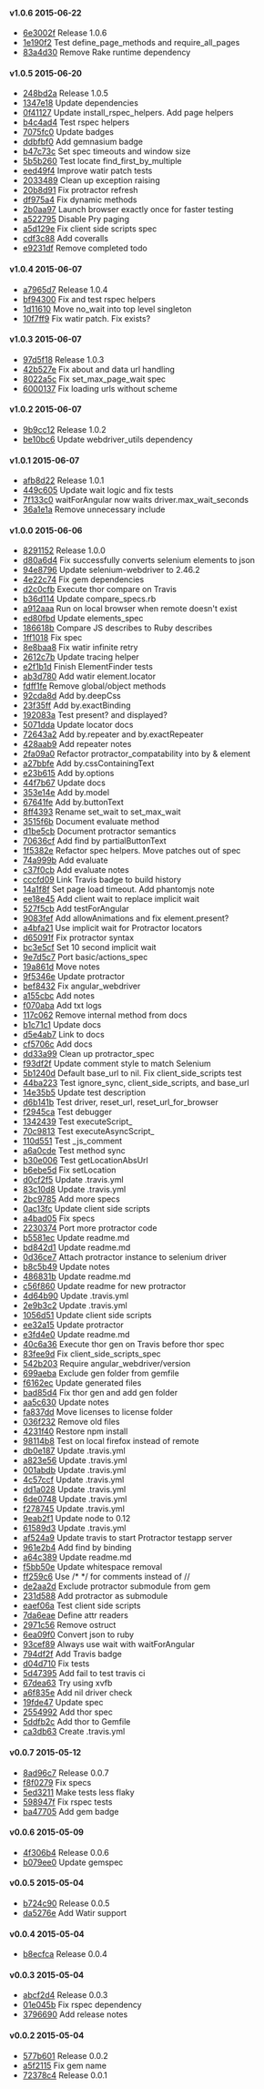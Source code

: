 #### v1.0.6 2015-06-22

- [6e3002f](https://github.com/bootstraponline/angular_webdriver/commit/6e3002f8d54b6147c7c327a9e48fe288bdfa9fd8) Release 1.0.6
- [1e190f2](https://github.com/bootstraponline/angular_webdriver/commit/1e190f27b0802d49ff23cc9e95ec5945f9242b60) Test define_page_methods and require_all_pages
- [83a4d30](https://github.com/bootstraponline/angular_webdriver/commit/83a4d302331475e4757e8fc9b14260a41895e494) Remove Rake runtime dependency


#### v1.0.5 2015-06-20

- [248bd2a](https://github.com/bootstraponline/angular_webdriver/commit/248bd2a7d979543047e4ad9d4f7f12f4a99f4ce8) Release 1.0.5
- [1347e18](https://github.com/bootstraponline/angular_webdriver/commit/1347e181c8d0c29a9e62b9a7a29c882c20fff6e4) Update dependencies
- [0f41127](https://github.com/bootstraponline/angular_webdriver/commit/0f411277df55783ef46736ba28c5f3aaee07324c) Update install_rspec_helpers. Add page helpers
- [b4c4ad4](https://github.com/bootstraponline/angular_webdriver/commit/b4c4ad4d519b1538e4db5e25ddd7594f86b99660) Test rspec helpers
- [7075fc0](https://github.com/bootstraponline/angular_webdriver/commit/7075fc037acf2797e39ea4be64631275b2c6ded6) Update badges
- [ddbfbf0](https://github.com/bootstraponline/angular_webdriver/commit/ddbfbf0c18489c1f1b73f458daeca4f0defdf0c8) Add gemnasium badge
- [b47c73c](https://github.com/bootstraponline/angular_webdriver/commit/b47c73c8835e160b28ab0b65bb66866f32e744a5) Set spec timeouts and window size
- [5b5b260](https://github.com/bootstraponline/angular_webdriver/commit/5b5b260d45df6f0a5f462cdcb5008d09b300b180) Test locate find_first_by_multiple
- [eed49f4](https://github.com/bootstraponline/angular_webdriver/commit/eed49f44d6bf9ed6caf5a725648d16acbdcc0991) Improve watir patch tests
- [2033489](https://github.com/bootstraponline/angular_webdriver/commit/2033489b6f8425c19e55b1eb8bab5d18c1f6ecf9) Clean up exception raising
- [20b8d91](https://github.com/bootstraponline/angular_webdriver/commit/20b8d91bac69d4e2411baed30c470db23c6c7ab8) Fix protractor refresh
- [df975a4](https://github.com/bootstraponline/angular_webdriver/commit/df975a4ce94950e58f0077c3510402912d327ae0) Fix dynamic methods
- [2b0aa97](https://github.com/bootstraponline/angular_webdriver/commit/2b0aa97e8f31003bb75a1ad7c3bc1c8cd7cf6d93) Launch browser exactly once for faster testing
- [a522795](https://github.com/bootstraponline/angular_webdriver/commit/a52279514b9db1ff3ec548bd9f63f8ab003e54b7) Disable Pry paging
- [a5d129e](https://github.com/bootstraponline/angular_webdriver/commit/a5d129ec81a85a18952a040b9be1b6ef7345bad3) Fix client side scripts spec
- [cdf3c88](https://github.com/bootstraponline/angular_webdriver/commit/cdf3c88e1aa7cde322843aa25bfadd7fe03a6ccd) Add coveralls
- [e9231df](https://github.com/bootstraponline/angular_webdriver/commit/e9231dfbb327e6243222dda573fbdc9eb97b6c95) Remove completed todo


#### v1.0.4 2015-06-07

- [a7965d7](https://github.com/bootstraponline/angular_webdriver/commit/a7965d7d1103bb802eabbdf11a37c9be8f9f3547) Release 1.0.4
- [bf94300](https://github.com/bootstraponline/angular_webdriver/commit/bf9430076da4a89a85050b92289b1fda34afe3f8) Fix and test rspec helpers
- [1d11610](https://github.com/bootstraponline/angular_webdriver/commit/1d11610441ed56addabc5be60fe35125151a7a75) Move no_wait into top level singleton
- [10f7ff9](https://github.com/bootstraponline/angular_webdriver/commit/10f7ff9ecbbdf0751752c751cebef4119eb86f94) Fix watir patch. Fix exists?


#### v1.0.3 2015-06-07

- [97d5f18](https://github.com/bootstraponline/angular_webdriver/commit/97d5f18e187d56bc8616fb65ec1e5b9bafa8c289) Release 1.0.3
- [42b527e](https://github.com/bootstraponline/angular_webdriver/commit/42b527e81045c03b051bf14494189da8276cf754) Fix about and data url handling
- [8022a5c](https://github.com/bootstraponline/angular_webdriver/commit/8022a5c04e46f0f007d2b9bd394b914127cc610a) Fix set_max_page_wait spec
- [6000137](https://github.com/bootstraponline/angular_webdriver/commit/60001379d283d289247b8a2f9adad9469a8921bd) Fix loading urls without scheme


#### v1.0.2 2015-06-07

- [9b9cc12](https://github.com/bootstraponline/angular_webdriver/commit/9b9cc12e778d4230cd5ea6382bb9e31de4506b0a) Release 1.0.2
- [be10bc6](https://github.com/bootstraponline/angular_webdriver/commit/be10bc6f2354cde175e8320bd33612abc3f5af33) Update webdriver_utils dependency


#### v1.0.1 2015-06-07

- [afb8d22](https://github.com/bootstraponline/angular_webdriver/commit/afb8d228f087c897ce35deaeace4adbbe63eac25) Release 1.0.1
- [449c605](https://github.com/bootstraponline/angular_webdriver/commit/449c605d9c43972296d6f04a8f860d43813d1b36) Update wait logic and fix tests
- [7f133c0](https://github.com/bootstraponline/angular_webdriver/commit/7f133c0a16ca3303f18c0ec99519e066933d85fd) waitForAngular now waits driver.max_wait_seconds
- [36a1e1a](https://github.com/bootstraponline/angular_webdriver/commit/36a1e1a8093b4c13db6a7ba2cc551cffecbb00e8) Remove unnecessary include


#### v1.0.0 2015-06-06

- [8291152](https://github.com/bootstraponline/angular_webdriver/commit/82911526e99411420ef5bde4cc5dba652cc514ed) Release 1.0.0
- [d80a6d4](https://github.com/bootstraponline/angular_webdriver/commit/d80a6d4dd6d7ef386d174a688c545597b9433fd4) Fix successfully converts selenium elements to json
- [94e8796](https://github.com/bootstraponline/angular_webdriver/commit/94e8796a57378debc6c21bfbf4c893e435534f1f) Update selenium-webdriver to 2.46.2
- [4e22c74](https://github.com/bootstraponline/angular_webdriver/commit/4e22c7420356d4e1a3d96be7ad5866b4d6186ad7) Fix gem dependencies
- [d2c0cfb](https://github.com/bootstraponline/angular_webdriver/commit/d2c0cfb5f5d5efdd1929e3b0189f78c51e189bf1) Execute thor compare on Travis
- [b36d114](https://github.com/bootstraponline/angular_webdriver/commit/b36d11493d05d5fc2f244b42d71b53ec4942fcbe) Update compare_specs.rb
- [a912aaa](https://github.com/bootstraponline/angular_webdriver/commit/a912aaaa2ecc5210abb8985423697455b19c8a49) Run on local browser when remote doesn't exist
- [ed80fbd](https://github.com/bootstraponline/angular_webdriver/commit/ed80fbd7ecf1ca86da5f2f76bc11782799f71f2e) Update elements_spec
- [186618b](https://github.com/bootstraponline/angular_webdriver/commit/186618bbd56eeff88dbe08ae74b9cc11ca18b908) Compare JS describes to Ruby describes
- [1ff1018](https://github.com/bootstraponline/angular_webdriver/commit/1ff101831117616912bce7551ca7a627ce99666b) Fix spec
- [8e8baa8](https://github.com/bootstraponline/angular_webdriver/commit/8e8baa8a79e79dbff357f36b1cfa7fe348044fe2) Fix watir infinite retry
- [2612c7b](https://github.com/bootstraponline/angular_webdriver/commit/2612c7bf8aaba4ba24e4142d5bbf0752438c7bfe) Update tracing helper
- [e2f1b1d](https://github.com/bootstraponline/angular_webdriver/commit/e2f1b1d7933944b228f2980da28a09b056630c67) Finish ElementFinder tests
- [ab3d780](https://github.com/bootstraponline/angular_webdriver/commit/ab3d7802e643da3cc762f18b721596ccc4b2e269) Add watir element.locator
- [fdff1fe](https://github.com/bootstraponline/angular_webdriver/commit/fdff1feb577027ef8c58a6cdd36bf0802c1fc35d) Remove global/object methods
- [92cda8d](https://github.com/bootstraponline/angular_webdriver/commit/92cda8deda7ae418873f7e980c41824dd7a6f51c) Add by.deepCss
- [23f35ff](https://github.com/bootstraponline/angular_webdriver/commit/23f35ff5b7b541e18508108af4895970a3fdfcc3) Add by.exactBinding
- [192083a](https://github.com/bootstraponline/angular_webdriver/commit/192083ad041dc36a53ba908f369cbf1dc94c0ff4) Test present? and displayed?
- [5071dda](https://github.com/bootstraponline/angular_webdriver/commit/5071dda1e8991d7d9b2c67ae416eba43dcb74e37) Update locator docs
- [72643a2](https://github.com/bootstraponline/angular_webdriver/commit/72643a2b0a93a693ed84c0b0dc5673ae47a38ca4) Add by.repeater and by.exactRepeater
- [428aab9](https://github.com/bootstraponline/angular_webdriver/commit/428aab9830b008c1dde1f485d148386c653943b4) Add repeater notes
- [2fa09a0](https://github.com/bootstraponline/angular_webdriver/commit/2fa09a0e96bc464e5067e6f5becfa4bfa2b332e6) Refactor protractor_compatability into by & element
- [a27bbfe](https://github.com/bootstraponline/angular_webdriver/commit/a27bbfea09713fb821eafc28563957e5a09d56c8) Add by.cssContainingText
- [e23b615](https://github.com/bootstraponline/angular_webdriver/commit/e23b615c1d2b7ce01a28e3b6f8fcda7a4b4aa4cd) Add by.options
- [44f7b67](https://github.com/bootstraponline/angular_webdriver/commit/44f7b67bc13b292f8df06df038c89c3eacc87517) Update docs
- [353e14e](https://github.com/bootstraponline/angular_webdriver/commit/353e14e60209d1622a3b7c3538d811673db8e466) Add by.model
- [67641fe](https://github.com/bootstraponline/angular_webdriver/commit/67641feb3e772f10f75768144eccc84522ed00ec) Add by.buttonText
- [8ff4393](https://github.com/bootstraponline/angular_webdriver/commit/8ff43934051f2ce87256e067d315a0d2f16eec00) Rename set_wait to set_max_wait
- [3515f6b](https://github.com/bootstraponline/angular_webdriver/commit/3515f6b5fa0e36fe8fb5917f78a4c6411d491475) Document evaluate method
- [d1be5cb](https://github.com/bootstraponline/angular_webdriver/commit/d1be5cbb44a21eb83e8e1dc11ca191ec0cd8cc41) Document protractor semantics
- [70636cf](https://github.com/bootstraponline/angular_webdriver/commit/70636cf658ecb5477b544e5daf8ecb6408415a0a) Add find by partialButtonText
- [1f5382e](https://github.com/bootstraponline/angular_webdriver/commit/1f5382e768d73e500b5723063efd253f6e9c7e86) Refactor spec helpers. Move patches out of spec
- [74a999b](https://github.com/bootstraponline/angular_webdriver/commit/74a999b93e0b20daa43e87bcbf93ffb1182ec380) Add evaluate
- [c37f0cb](https://github.com/bootstraponline/angular_webdriver/commit/c37f0cb3c5529a485b98f04b029c1326a48414f1) Add evaluate notes
- [cccfd09](https://github.com/bootstraponline/angular_webdriver/commit/cccfd09b2b79b309a7a10fa10a71635ca41ea6cd) Link Travis badge to build history
- [14a1f8f](https://github.com/bootstraponline/angular_webdriver/commit/14a1f8f9e245374b8ac635f997fa4218fb6fb38b) Set page load timeout. Add phantomjs note
- [ee18e45](https://github.com/bootstraponline/angular_webdriver/commit/ee18e456f3d5bddf28adcf3361a83f125c2c5c3f) Add client wait to replace implicit wait
- [527f5cb](https://github.com/bootstraponline/angular_webdriver/commit/527f5cbffd53d097a6c2a68e7aae875a02048289) Add testForAngular
- [9083fef](https://github.com/bootstraponline/angular_webdriver/commit/9083fefb38f64d811e4d78c126c33c332a3f36c1) Add allowAnimations and fix element.present?
- [a4bfa21](https://github.com/bootstraponline/angular_webdriver/commit/a4bfa21c3cdb8f4c5da92c361a4f740394fadec8) Use implicit wait for Protractor locators
- [d65091f](https://github.com/bootstraponline/angular_webdriver/commit/d65091f8a21c6ebb11954ef3ae9d7bcbcb93770c) Fix protractor syntax
- [bc3e5cf](https://github.com/bootstraponline/angular_webdriver/commit/bc3e5cf5fe3a046397b0cdf1a833928d4b6c16c8) Set 10 second implicit wait
- [9e7d5c7](https://github.com/bootstraponline/angular_webdriver/commit/9e7d5c7baae476de1826d0c42f864b03353250ca) Port basic/actions_spec
- [19a861d](https://github.com/bootstraponline/angular_webdriver/commit/19a861d59b0d329e03d80edbb560dd5a81d6c0d5) Move notes
- [9f5346e](https://github.com/bootstraponline/angular_webdriver/commit/9f5346e5763d392c6c9898d1d8ff597e2bd42c3d) Update protractor
- [bef8432](https://github.com/bootstraponline/angular_webdriver/commit/bef84326c210c5ae1326684f1ef7190e61875833) Fix angular_webdriver
- [a155cbc](https://github.com/bootstraponline/angular_webdriver/commit/a155cbc2db092e7329de9cdca827ae1acf20faf1) Add notes
- [f070aba](https://github.com/bootstraponline/angular_webdriver/commit/f070abaccda4f68163c4ac15b58abbb63d955299) Add txt logs
- [117c062](https://github.com/bootstraponline/angular_webdriver/commit/117c062707df0aac868cd371e69f99f6b9d2ddac) Remove internal method from docs
- [b1c71c1](https://github.com/bootstraponline/angular_webdriver/commit/b1c71c11637f8daba55594dbc3e135b75ecc6e3c) Update docs
- [d5e4ab7](https://github.com/bootstraponline/angular_webdriver/commit/d5e4ab7e3206492716bdeae129ab1df1feb84ecc) Link to docs
- [cf5706c](https://github.com/bootstraponline/angular_webdriver/commit/cf5706cca12fc98767938e9cf07f5ba8172b2849) Add docs
- [dd33a99](https://github.com/bootstraponline/angular_webdriver/commit/dd33a99f3c5fc55e59c7198a99b83978bfc2b79a) Clean up protractor_spec
- [f93df2f](https://github.com/bootstraponline/angular_webdriver/commit/f93df2f6c7d75c5022731af360bf8b100c4c49ef) Update comment style to match Selenium
- [5b1240d](https://github.com/bootstraponline/angular_webdriver/commit/5b1240d3f221fb15f869a698a055ce81da2d14d7) Default base_url to nil. Fix client_side_scripts test
- [44ba223](https://github.com/bootstraponline/angular_webdriver/commit/44ba22331b373318a7b868de6a74ca2030d96233) Test ignore_sync, client_side_scripts, and base_url
- [14e35b5](https://github.com/bootstraponline/angular_webdriver/commit/14e35b566434b8ae6c16ebbec61e9728746cfc26) Update test description
- [d6b141b](https://github.com/bootstraponline/angular_webdriver/commit/d6b141b993f91ec94adbfff79175c39e67fd3217) Test driver, reset_url, reset_url_for_browser
- [f2945ca](https://github.com/bootstraponline/angular_webdriver/commit/f2945cae5ec3d89b30ac7612035969622461480f) Test debugger
- [1342439](https://github.com/bootstraponline/angular_webdriver/commit/13424399f01d4e1518507875de202aaab94f205a) Test executeScript_
- [70c9813](https://github.com/bootstraponline/angular_webdriver/commit/70c9813a06ec4ff4b1346ceeab399c9a815bb10b) Test executeAsyncScript_
- [110d551](https://github.com/bootstraponline/angular_webdriver/commit/110d551ff30910f852dd4728001841a89b6be873) Test _js_comment
- [a6a0cde](https://github.com/bootstraponline/angular_webdriver/commit/a6a0cde85a477cff5a57177d65063fd1c63fd269) Test method sync
- [b30e006](https://github.com/bootstraponline/angular_webdriver/commit/b30e006ce70d63eaec7633d78f0bf3e119d1bb0b) Test getLocationAbsUrl
- [b6ebe5d](https://github.com/bootstraponline/angular_webdriver/commit/b6ebe5d6c4164f9cf9a8981627023a71dfea4d55) Fix setLocation
- [d0cf2f5](https://github.com/bootstraponline/angular_webdriver/commit/d0cf2f56c2ac3326f044a83d5df69e06b7b34c06) Update .travis.yml
- [83c10d8](https://github.com/bootstraponline/angular_webdriver/commit/83c10d89339ade55785a60050bb660d2336eda69) Update .travis.yml
- [2bc9785](https://github.com/bootstraponline/angular_webdriver/commit/2bc97851593bace12a7c60d692084ea046ae080c) Add more specs
- [0ac13fc](https://github.com/bootstraponline/angular_webdriver/commit/0ac13fc8f26a2fdee1badc7a414b87619965b767) Update client side scripts
- [a4bad05](https://github.com/bootstraponline/angular_webdriver/commit/a4bad05a08a7ca7339dc1c3dc0190c0c565d0863) Fix specs
- [2230374](https://github.com/bootstraponline/angular_webdriver/commit/2230374e116893d4ce654b9c7e787fb8e9c19377) Port more protractor code
- [b5581ec](https://github.com/bootstraponline/angular_webdriver/commit/b5581ec4b4c02cb209e24c51d2a36e81d63ce63b) Update readme.md
- [bd842d1](https://github.com/bootstraponline/angular_webdriver/commit/bd842d1157d7ac6d5faa39f9c3aff732d5c5af79) Update readme.md
- [0d36ce7](https://github.com/bootstraponline/angular_webdriver/commit/0d36ce7865371e6dbb1f5c53a3bb5f7cfc20f5ef) Attach protractor instance to selenium driver
- [b8c5b49](https://github.com/bootstraponline/angular_webdriver/commit/b8c5b49c9ee098ab1ae061af6fb696a88c035ef6) Update notes
- [486831b](https://github.com/bootstraponline/angular_webdriver/commit/486831ba8514c9b506182760478ab6cf12d8b18a) Update readme.md
- [c56f860](https://github.com/bootstraponline/angular_webdriver/commit/c56f86014f763c2aa545cfc72cbe5f628dd791fd) Update readme for new protractor
- [4d64b90](https://github.com/bootstraponline/angular_webdriver/commit/4d64b9011a07ecb2c5169fee1115bb6ba6241700) Update .travis.yml
- [2e9b3c2](https://github.com/bootstraponline/angular_webdriver/commit/2e9b3c2da2d677968a1559b9e0bf39f090da18f8) Update .travis.yml
- [1056d51](https://github.com/bootstraponline/angular_webdriver/commit/1056d510d69a3f60f2141275cef550289d020d26) Update client side scripts
- [ee32a15](https://github.com/bootstraponline/angular_webdriver/commit/ee32a15187869b54062fe536145f12c8b2901bd5) Update protractor
- [e3fd4e0](https://github.com/bootstraponline/angular_webdriver/commit/e3fd4e021e9ab4e18177f5689c8ba0a2e17a1418) Update readme.md
- [40c6a36](https://github.com/bootstraponline/angular_webdriver/commit/40c6a36e8472307181887c98c966ee2794e6ef2e) Execute thor gen on Travis before thor spec
- [83fee9d](https://github.com/bootstraponline/angular_webdriver/commit/83fee9d666931155f7f61dab007ac02fde11f9fd) Fix client_side_scripts_spec
- [542b203](https://github.com/bootstraponline/angular_webdriver/commit/542b2030bd5e8729a34f437686e2ae2c3705b617) Require angular_webdriver/version
- [699aeba](https://github.com/bootstraponline/angular_webdriver/commit/699aeba3d2dfb180288ac0c1bbb8f35afeb7efdf) Exclude gen folder from gemfile
- [f6162ec](https://github.com/bootstraponline/angular_webdriver/commit/f6162ec489fac8577ba36a656438277620f5d119) Update generated files
- [bad85d4](https://github.com/bootstraponline/angular_webdriver/commit/bad85d4a9e992d5af6fd026772f819b2e3700b2f) Fix thor gen and add gen folder
- [aa5c630](https://github.com/bootstraponline/angular_webdriver/commit/aa5c6305d757d6a6a74ff01193a2d5a3b461063a) Update notes
- [fa837dd](https://github.com/bootstraponline/angular_webdriver/commit/fa837dd7f7781cbbad4d273d64eb8ca82bae806f) Move licenses to license folder
- [036f232](https://github.com/bootstraponline/angular_webdriver/commit/036f2323c5788e73621edc475c3c5726ae046045) Remove old files
- [4231f40](https://github.com/bootstraponline/angular_webdriver/commit/4231f404b60d0b72f78211ed9b99a6167254a20e) Restore npm install
- [98114b8](https://github.com/bootstraponline/angular_webdriver/commit/98114b864c976ea1637f62e9264d1b190d040081) Test on local firefox instead of remote
- [db0e187](https://github.com/bootstraponline/angular_webdriver/commit/db0e187c2523c55c993f705f30ec53e05f50ed01) Update .travis.yml
- [a823e56](https://github.com/bootstraponline/angular_webdriver/commit/a823e56196b43883a04b3b1d22064a0db609a785) Update .travis.yml
- [001abdb](https://github.com/bootstraponline/angular_webdriver/commit/001abdbb4ee07a2a900b40189d04dc3dbd7ae497) Update .travis.yml
- [4c57ccf](https://github.com/bootstraponline/angular_webdriver/commit/4c57ccf62104740cbe173d7e3d9664ae9e08d082) Update .travis.yml
- [dd1a028](https://github.com/bootstraponline/angular_webdriver/commit/dd1a028b91a768b4dc2c851e3dad7f6b54154ef6) Update .travis.yml
- [6de0748](https://github.com/bootstraponline/angular_webdriver/commit/6de0748faef9ae2a5bef715cdfc5bc0c9892ba51) Update .travis.yml
- [f278745](https://github.com/bootstraponline/angular_webdriver/commit/f278745da5d135ff433bd3ee8bf45e48ddb894a1) Update .travis.yml
- [9eab2f1](https://github.com/bootstraponline/angular_webdriver/commit/9eab2f18814bb6cdc28e2c17f30f1b65257ad183) Update node to 0.12
- [61589d3](https://github.com/bootstraponline/angular_webdriver/commit/61589d37a1b4824a4e43434c96aa4bbc0d0241fb) Update .travis.yml
- [af524a9](https://github.com/bootstraponline/angular_webdriver/commit/af524a94ac8329c616c78a6b07d8b34d65a6689f) Update travis to start Protractor testapp server
- [961e2b4](https://github.com/bootstraponline/angular_webdriver/commit/961e2b4b3664583e6808de750a77ba56bc635420) Add find by binding
- [a64c389](https://github.com/bootstraponline/angular_webdriver/commit/a64c389e29c0d77bae2946e63acfbfe14b6e6c63) Update readme.md
- [f5bb50e](https://github.com/bootstraponline/angular_webdriver/commit/f5bb50e68333827c083d5dcc972c1d7e229b93b9) Update whitespace removal
- [ff259c6](https://github.com/bootstraponline/angular_webdriver/commit/ff259c6a492d700151cc6d6dc82a3f11d14a6dd2) Use /* */ for comments instead of //
- [de2aa2d](https://github.com/bootstraponline/angular_webdriver/commit/de2aa2d4e31388db3bf18c36432f8151be0df990) Exclude protractor submodule from gem
- [231d588](https://github.com/bootstraponline/angular_webdriver/commit/231d588882235e3c6415eb18702a99e24eccbbc8) Add protractor as submodule
- [eaef06a](https://github.com/bootstraponline/angular_webdriver/commit/eaef06a8037fc43b8349556afd22337d83a58414) Test client side scripts
- [7da6eae](https://github.com/bootstraponline/angular_webdriver/commit/7da6eae37a70bc6931d424225f0416da92f7cbfe) Define attr readers
- [2971c56](https://github.com/bootstraponline/angular_webdriver/commit/2971c56612c1439e3c261c7e1c8d66a40b50b51b) Remove ostruct
- [6ea09f0](https://github.com/bootstraponline/angular_webdriver/commit/6ea09f0eef3be69fbc4104ce31adc8aa62bda9bc) Convert json to ruby
- [93cef89](https://github.com/bootstraponline/angular_webdriver/commit/93cef8986ac7ad3b5f66a0ed494c35fc9b2b3801) Always use wait with waitForAngular
- [794df2f](https://github.com/bootstraponline/angular_webdriver/commit/794df2fcf4f197cf48a8c654ce0321e62cac9b03) Add Travis badge
- [d04d710](https://github.com/bootstraponline/angular_webdriver/commit/d04d71084bfc11b9550dabd9caba3938a3fb1636) Fix tests
- [5d47395](https://github.com/bootstraponline/angular_webdriver/commit/5d47395fcf3b4169757fbdfc54c8498b6a8d6311) Add fail to test travis ci
- [67dea63](https://github.com/bootstraponline/angular_webdriver/commit/67dea636ca4ab77ffae37c82aed85123088fd07c) Try using xvfb
- [a6f835e](https://github.com/bootstraponline/angular_webdriver/commit/a6f835ef730c977ec75442fcb5538acd404c5fd2) Add nil driver check
- [19fde47](https://github.com/bootstraponline/angular_webdriver/commit/19fde47cb285431ce274a0b025736b105fada884) Update spec
- [2554992](https://github.com/bootstraponline/angular_webdriver/commit/25549924bc0d7c13deab1edcee7bcd681bde820c) Add thor spec
- [5ddfb2c](https://github.com/bootstraponline/angular_webdriver/commit/5ddfb2c3a979c9ed51b9fcb82ed9242b522f7f2f) Add thor to Gemfile
- [ca3db63](https://github.com/bootstraponline/angular_webdriver/commit/ca3db630e8baf04b722eb736839f6aef119b5e38) Create .travis.yml


#### v0.0.7 2015-05-12

- [8ad96c7](https://github.com/bootstraponline/angular_webdriver/commit/8ad96c7c6895502fb41f8e8930a5cd010f51dfef) Release 0.0.7
- [f8f0279](https://github.com/bootstraponline/angular_webdriver/commit/f8f027956054416abad89a07f8ba16a2b7af7bd9) Fix specs
- [5ed3211](https://github.com/bootstraponline/angular_webdriver/commit/5ed32110770e369edcb5d8b7a56a8db859c18c86) Make tests less flaky
- [598947f](https://github.com/bootstraponline/angular_webdriver/commit/598947f55203bd52b05439f7f217286d155a7c98) Fix rspec tests
- [ba47705](https://github.com/bootstraponline/angular_webdriver/commit/ba4770541139869ead91d318b8d22f36e75376b2) Add gem badge


#### v0.0.6 2015-05-09

- [4f306b4](https://github.com/bootstraponline/angular_webdriver/commit/4f306b436bf9c80c3c676a67da2a650cfb870d7f) Release 0.0.6
- [b079ee0](https://github.com/bootstraponline/angular_webdriver/commit/b079ee024f8c5455a9ab5a05fad09c890d989ea6) Update gemspec


#### v0.0.5 2015-05-04

- [b724c90](https://github.com/bootstraponline/angular_webdriver/commit/b724c90e35af636e41e73c1b8561c07a8aace2ac) Release 0.0.5
- [da5276e](https://github.com/bootstraponline/angular_webdriver/commit/da5276e9f0b7d8d990db8a6bc6dc50c521bf5488) Add Watir support


#### v0.0.4 2015-05-04

- [b8ecfca](https://github.com/bootstraponline/angular_webdriver/commit/b8ecfcadc704e7e6decc5a3ef44e286987b189c3) Release 0.0.4


#### v0.0.3 2015-05-04

- [abcf2d4](https://github.com/bootstraponline/angular_webdriver/commit/abcf2d44dad8285d66154799a3f9ce9b764cb022) Release 0.0.3
- [01e045b](https://github.com/bootstraponline/angular_webdriver/commit/01e045b4aedefa456de2f46a88b940f776ce547e) Fix rspec dependency
- [3796690](https://github.com/bootstraponline/angular_webdriver/commit/379669042377d366ceae90f55d6eb8ce3b18514d) Add release notes


#### v0.0.2 2015-05-04

- [577b601](https://github.com/bootstraponline/angular_webdriver/commit/577b601ded6036d2ecd98c52fa91788de42028a0) Release 0.0.2
- [a5f2115](https://github.com/bootstraponline/angular_webdriver/commit/a5f211519d9b0d3eee1ac23861c4b15579968dc1) Fix gem name
- [72378c4](https://github.com/bootstraponline/angular_webdriver/commit/72378c4bc521a5a1b37689725fd4ae882a3d001b) Release 0.0.1